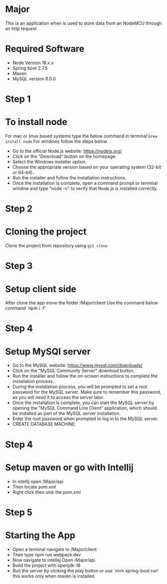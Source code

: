 # Major

This ia an application when is used to store data from an NodeMCU through an http request


# Required Software
* Node Version 18.x.x
* Spring boot 2.7.5
* Maven
* MySQL version 8.0.0

# Step 1
# To install node 
For mac or linux based systems type the below command in terminal
` brew install node `
For windows follow the steps below 
* Go to the official Node.js website: https://nodejs.org/
* Click on the "Download" button on the homepage.
* Select the Windows installer option.
* Choose the appropriate version based on your operating system (32-bit or 64-bit).
* Run the installer and follow the installation instructions.
* Once the installation is complete, open a command prompt or terminal window and type "node -v" to verify that Node.js is installed correctly.

# Step 2
# Cloning the project
Clone the project from repository using `git clone`

# Step 3
# Setup client side
After clone the app move the folder /Major/client
Use the command below command 
`npm i -f'

# Step 4 
# Setup MySQl server
* Go to the MySQL website: https://www.mysql.com/downloads/
* Click on the "MySQL Community Server" download button.
* Run the installer and follow the on-screen instructions to complete the installation process.
* During the installation process, you will be prompted to set a root password for the MySQL server. Make sure to remember this password, as you will need it to access the server later.
* Once the installation is complete, you can start the MySQL server by opening the "MySQL Command Line Client" application, which should be installed as part of the MySQL server installation.
* Enter the root password when prompted to log in to the MySQL server.
* CREATE DATABASE MACHINE;

# Step 4
# Setup maven or go with Intellij
* In intellij open /Major/api
* Then locate pom.xml
* Right click then sink the pom.xml

# Step 5 
# Starting the App
* Open a terminal navigate to /Major/client
* Then type npm run webpack:dev
* Now navigate to intellej Open /Major/api
* Build the project with openjdk-18
* Run the server by clciking the play button or use `mvn spring-boot:run' this works only when maven is installed
